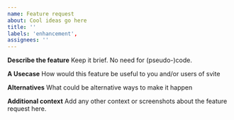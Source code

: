 ```yaml
---
name: Feature request
about: Cool ideas go here
title: ''
labels: 'enhancement',
assignees: ''
---
```


<!--
!!! Thank you for participating
!!! Please provide the information below or your request may be closed
-->

**Describe the feature**
Keep it brief. No need for (pseudo-)code.

**A Usecase**
How would this feature be useful to you and/or users of svite

**Alternatives**
What could be alternative ways to make it happen

**Additional context**
Add any other context or screenshots about the feature request here.
